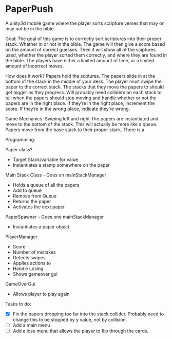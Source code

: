 # PaperPush
A unity3d mobile game where the player sorts scripture verses that may or may not be in the bible.

Goal:
The goal of this game is to correctly sort scriptures into their proper stack. Whether in or not in the bible. The game will then give a score based on the amount of correct guesses. Then it will show all of the sciptures used, whether the player sorted them correctly, and where they are found in the bible. The players have either a limited amount of time, or a limited amount of incorrect moves.

How does it work?
Papers hold the scptures. The papers slide in at the bottom of the stack in the middle of your desk. The player must swipe the paper to the correct stack. The stacks that they move the papers to should get bigger as they progress. Will probably need colliders on each stack to tell when the papers should stop moving and handle whether or not the papers are in the right place. If they’re in the right place, increment the score. If they’re in the wrong place, indicate they’re wrong.

Game Mechanics:
Swiping left and right
The papers are instantiated and move to the bottom of the stack. This will actually be more like a queue.
Papers move from the base stack to their proper stack.
There is a

Programming:

Paper class?
 - Target Stack/variable for value
 - Instantiates a stamp somewhere on the paper
 
Main Stack Class - Goes on mainStackManager
 - Holds a queue of all the papers
 - Add to queue
 - Remove from Queue
  - Returns the paper
  - Activates the next paper
  
PaperSpawner - Goes one mainStackManager
 - Instantiates a paper object
 
PlayerManager
 - Score
 - Number of mistakes
 - Detects swipes
  - Applies actions to 
 - Handle Losing
  - Shows gameover gui
  
GameOverGui
 - Allows player to play again
 
 Tasks to do:
- [x] Fix the papers dropping too far into the stack collider. Probably need to change this to be stopped by y value, not by collision.
- [ ] Add a main menu
- [ ] Add a lose menu that allows the player to flip through the cards.
